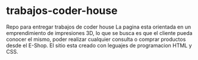 # trabajos-coder-house
Repo para entregar trabajos de coder house
La pagina esta orientada en un emprendimiento de impresiones 3D, lo que se busca es que el cliente pueda 
conocer el mismo, poder realizar cualquier consulta o comprar productos desde el E-Shop.
El sitio esta creado con leguajes de programacion HTML y CSS.